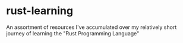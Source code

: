# rust-learning
An assortment of resources I've accumulated over my relatively short journey of learning the "Rust Programming Language"
